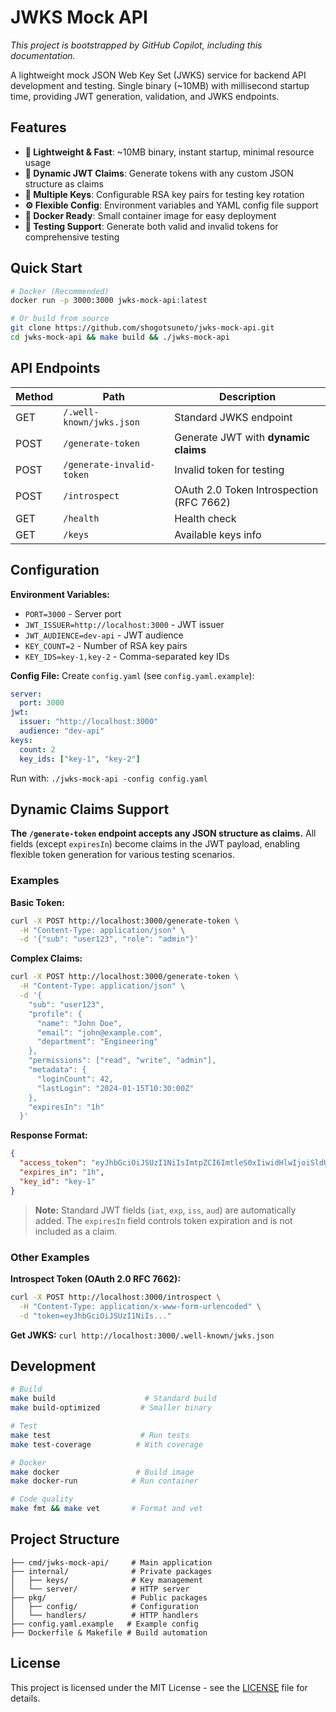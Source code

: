 # JWKS Mock API

*This project is bootstrapped by GitHub Copilot, including this documentation.*

A lightweight mock JSON Web Key Set (JWKS) service for backend API development and testing. Single binary (~10MB) with millisecond startup time, providing JWT generation, validation, and JWKS endpoints.

## Features

- **🚀 Lightweight & Fast**: ~10MB binary, instant startup, minimal resource usage
- **🔐 Dynamic JWT Claims**: Generate tokens with any custom JSON structure as claims
- **🔄 Multiple Keys**: Configurable RSA key pairs for testing key rotation
- **⚙️ Flexible Config**: Environment variables and YAML config file support  
- **🐳 Docker Ready**: Small container image for easy deployment
- **🧪 Testing Support**: Generate both valid and invalid tokens for comprehensive testing

## Quick Start

```bash
# Docker (Recommended)
docker run -p 3000:3000 jwks-mock-api:latest

# Or build from source
git clone https://github.com/shogotsuneto/jwks-mock-api.git
cd jwks-mock-api && make build && ./jwks-mock-api
```

## API Endpoints

| Method | Path | Description |
|--------|------|-------------|
| GET | `/.well-known/jwks.json` | Standard JWKS endpoint |
| POST | `/generate-token` | Generate JWT with **dynamic claims** |
| POST | `/generate-invalid-token` | Invalid token for testing |
| POST | `/introspect` | OAuth 2.0 Token Introspection (RFC 7662) |
| GET | `/health` | Health check |
| GET | `/keys` | Available keys info |

## Configuration

**Environment Variables:**
- `PORT=3000` - Server port
- `JWT_ISSUER=http://localhost:3000` - JWT issuer
- `JWT_AUDIENCE=dev-api` - JWT audience  
- `KEY_COUNT=2` - Number of RSA key pairs
- `KEY_IDS=key-1,key-2` - Comma-separated key IDs

**Config File:** Create `config.yaml` (see `config.yaml.example`):
```yaml
server:
  port: 3000
jwt:
  issuer: "http://localhost:3000"
  audience: "dev-api"
keys:
  count: 2
  key_ids: ["key-1", "key-2"]
```

Run with: `./jwks-mock-api -config config.yaml`

## Dynamic Claims Support

**The `/generate-token` endpoint accepts any JSON structure as claims.** All fields (except `expiresIn`) become claims in the JWT payload, enabling flexible token generation for various testing scenarios.

### Examples

**Basic Token:**
```bash
curl -X POST http://localhost:3000/generate-token \
  -H "Content-Type: application/json" \
  -d '{"sub": "user123", "role": "admin"}'
```

**Complex Claims:**
```bash
curl -X POST http://localhost:3000/generate-token \
  -H "Content-Type: application/json" \
  -d '{
    "sub": "user123",
    "profile": {
      "name": "John Doe",
      "email": "john@example.com",
      "department": "Engineering"
    },
    "permissions": ["read", "write", "admin"],
    "metadata": {
      "loginCount": 42,
      "lastLogin": "2024-01-15T10:30:00Z"
    },
    "expiresIn": "1h"
  }'
```

**Response Format:**
```json
{
  "access_token": "eyJhbGciOiJSUzI1NiIsImtpZCI6ImtleS0xIiwidHlwIjoiSldUIn0...",
  "expires_in": "1h",
  "key_id": "key-1"
}
```

> **Note:** Standard JWT fields (`iat`, `exp`, `iss`, `aud`) are automatically added. The `expiresIn` field controls token expiration and is not included as a claim.

### Other Examples

**Introspect Token (OAuth 2.0 RFC 7662):**
```bash
curl -X POST http://localhost:3000/introspect \
  -H "Content-Type: application/x-www-form-urlencoded" \
  -d "token=eyJhbGciOiJSUzI1NiIs..."
```

**Get JWKS:** `curl http://localhost:3000/.well-known/jwks.json`

## Development

```bash
# Build
make build                    # Standard build
make build-optimized         # Smaller binary

# Test  
make test                    # Run tests
make test-coverage          # With coverage

# Docker
make docker                 # Build image
make docker-run            # Run container

# Code quality
make fmt && make vet       # Format and vet
```

## Project Structure

```
├── cmd/jwks-mock-api/     # Main application
├── internal/              # Private packages
│   ├── keys/              # Key management  
│   └── server/            # HTTP server
├── pkg/                   # Public packages
│   ├── config/            # Configuration
│   └── handlers/          # HTTP handlers
├── config.yaml.example   # Example config
├── Dockerfile & Makefile # Build automation
```

## License

This project is licensed under the MIT License - see the [LICENSE](LICENSE) file for details.